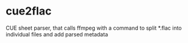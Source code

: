  # cue2flac

 CUE sheet parser, that calls ffmpeg with a command to split *.flac into individual files and add parsed metadata
